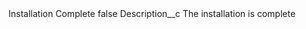 <?xml version="1.0" encoding="UTF-8"?>
<CustomMetadata xmlns="http://soap.sforce.com/2006/04/metadata" xmlns:xsi="http://www.w3.org/2001/XMLSchema-instance" xmlns:xsd="http://www.w3.org/2001/XMLSchema">
    <label>Installation Complete</label>
    <protected>false</protected>
    <values>
        <field>Description__c</field>
        <value xsi:type="xsd:string">The installation is complete</value>
    </values>
</CustomMetadata>
